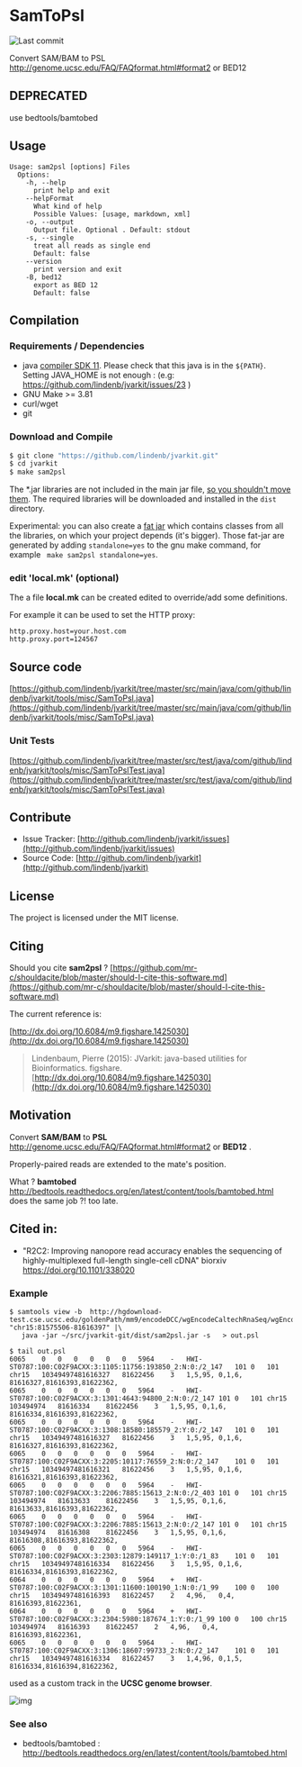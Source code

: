 # SamToPsl

![Last commit](https://img.shields.io/github/last-commit/lindenb/jvarkit.png)

Convert SAM/BAM to PSL http://genome.ucsc.edu/FAQ/FAQformat.html#format2 or BED12


## DEPRECATED

use bedtools/bamtobed

## Usage

```
Usage: sam2psl [options] Files
  Options:
    -h, --help
      print help and exit
    --helpFormat
      What kind of help
      Possible Values: [usage, markdown, xml]
    -o, --output
      Output file. Optional . Default: stdout
    -s, --single
      treat all reads as single end
      Default: false
    --version
      print version and exit
    -B, bed12
      export as BED 12
      Default: false

```

## Compilation

### Requirements / Dependencies

* java [compiler SDK 11](https://jdk.java.net/11/). Please check that this java is in the `${PATH}`. Setting JAVA_HOME is not enough : (e.g: https://github.com/lindenb/jvarkit/issues/23 )
* GNU Make >= 3.81
* curl/wget
* git


### Download and Compile

```bash
$ git clone "https://github.com/lindenb/jvarkit.git"
$ cd jvarkit
$ make sam2psl
```

The *.jar libraries are not included in the main jar file, [so you shouldn't move them](https://github.com/lindenb/jvarkit/issues/15#issuecomment-140099011 ).
The required libraries will be downloaded and installed in the `dist` directory.

Experimental: you can also create a [fat jar](https://stackoverflow.com/questions/19150811/) which contains classes from all the libraries, on which your project depends (it's bigger). Those fat-jar are generated by adding `standalone=yes` to the gnu make command, for example ` make sam2psl standalone=yes`.

### edit 'local.mk' (optional)

The a file **local.mk** can be created edited to override/add some definitions.

For example it can be used to set the HTTP proxy:

```
http.proxy.host=your.host.com
http.proxy.port=124567
```
## Source code 

[https://github.com/lindenb/jvarkit/tree/master/src/main/java/com/github/lindenb/jvarkit/tools/misc/SamToPsl.java](https://github.com/lindenb/jvarkit/tree/master/src/main/java/com/github/lindenb/jvarkit/tools/misc/SamToPsl.java)

### Unit Tests

[https://github.com/lindenb/jvarkit/tree/master/src/test/java/com/github/lindenb/jvarkit/tools/misc/SamToPslTest.java](https://github.com/lindenb/jvarkit/tree/master/src/test/java/com/github/lindenb/jvarkit/tools/misc/SamToPslTest.java)


## Contribute

- Issue Tracker: [http://github.com/lindenb/jvarkit/issues](http://github.com/lindenb/jvarkit/issues)
- Source Code: [http://github.com/lindenb/jvarkit](http://github.com/lindenb/jvarkit)

## License

The project is licensed under the MIT license.

## Citing

Should you cite **sam2psl** ? [https://github.com/mr-c/shouldacite/blob/master/should-I-cite-this-software.md](https://github.com/mr-c/shouldacite/blob/master/should-I-cite-this-software.md)

The current reference is:

[http://dx.doi.org/10.6084/m9.figshare.1425030](http://dx.doi.org/10.6084/m9.figshare.1425030)

> Lindenbaum, Pierre (2015): JVarkit: java-based utilities for Bioinformatics. figshare.
> [http://dx.doi.org/10.6084/m9.figshare.1425030](http://dx.doi.org/10.6084/m9.figshare.1425030)


## Motivation

Convert **SAM/BAM** to **PSL** http://genome.ucsc.edu/FAQ/FAQformat.html#format2 or **BED12** .

Properly-paired reads are extended to the mate's position.

What ? **bamtobed** http://bedtools.readthedocs.org/en/latest/content/tools/bamtobed.html does the same job ?! too late.

## Cited in:

   * "R2C2: Improving nanopore read accuracy enables the sequencing of highly-multiplexed full-length single-cell cDNA" biorxiv  https://doi.org/10.1101/338020 

### Example

```
$ samtools view -b  http://hgdownload-test.cse.ucsc.edu/goldenPath/mm9/encodeDCC/wgEncodeCaltechRnaSeq/wgEncodeCaltechRnaSeq10t12C3hFR2x75Th131Il200AlnRep1.bam "chr15:81575506-81616397" |\
   java -jar ~/src/jvarkit-git/dist/sam2psl.jar -s   > out.psl

$ tail out.psl
6065	0	0	0	0	0	0	5964	-	HWI-ST0787:100:C02F9ACXX:3:1105:11756:193850_2:N:0:/2_147	101	0	101	chr15	10349497481616327	81622456	3	1,5,95,	0,1,6,	81616327,81616393,81622362,
6065	0	0	0	0	0	0	5964	-	HWI-ST0787:100:C02F9ACXX:3:1301:4643:94800_2:N:0:/2_147	101	0	101	chr15	103494974	81616334	81622456	3	1,5,95,	0,1,6,	81616334,81616393,81622362,
6065	0	0	0	0	0	0	5964	-	HWI-ST0787:100:C02F9ACXX:3:1308:18580:185579_2:Y:0:/2_147	101	0	101	chr15	10349497481616327	81622456	3	1,5,95,	0,1,6,	81616327,81616393,81622362,
6065	0	0	0	0	0	0	5964	-	HWI-ST0787:100:C02F9ACXX:3:2205:10117:76559_2:N:0:/2_147	101	0	101	chr15	10349497481616321	81622456	3	1,5,95,	0,1,6,	81616321,81616393,81622362,
6065	0	0	0	0	0	0	5964	-	HWI-ST0787:100:C02F9ACXX:3:2206:7885:15613_2:N:0:/2_403	101	0	101	chr15	103494974	81613633	81622456	3	1,5,95,	0,1,6,	81613633,81616393,81622362,
6065	0	0	0	0	0	0	5964	-	HWI-ST0787:100:C02F9ACXX:3:2206:7885:15613_2:N:0:/2_147	101	0	101	chr15	103494974	81616308	81622456	3	1,5,95,	0,1,6,	81616308,81616393,81622362,
6065	0	0	0	0	0	0	5964	-	HWI-ST0787:100:C02F9ACXX:3:2303:12879:149117_1:Y:0:/1_83	101	0	101	chr15	10349497481616334	81622456	3	1,5,95,	0,1,6,	81616334,81616393,81622362,
6064	0	0	0	0	0	0	5964	+	HWI-ST0787:100:C02F9ACXX:3:1301:11600:100190_1:N:0:/1_99	100	0	100	chr15	10349497481616393	81622457	2	4,96,	0,4,	81616393,81622361,
6064	0	0	0	0	0	0	5964	+	HWI-ST0787:100:C02F9ACXX:3:2304:5980:187674_1:Y:0:/1_99	100	0	100	chr15	103494974	81616393	81622457	2	4,96,	0,4,	81616393,81622361,
6065	0	0	0	0	0	0	5964	-	HWI-ST0787:100:C02F9ACXX:3:1306:18607:99733_2:N:0:/2_147	101	0	101	chr15	10349497481616334	81622457	3	1,4,96,	0,1,5,	81616334,81616394,81622362,
```

used as a custom track in the **UCSC genome browser**.

![img](http://i.imgur.com/Gi6Sd0M.png)


### See also

* bedtools/bamtobed : http://bedtools.readthedocs.org/en/latest/content/tools/bamtobed.html



